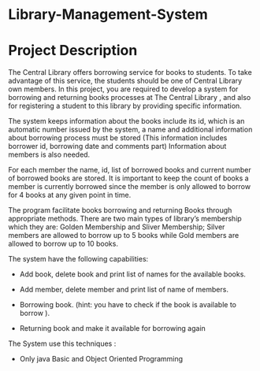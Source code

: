 # Library-Management-System

# Project Description
The Central Library offers borrowing service for books to students.
To take advantage of this service, the students should be one of Central Library own members. In this project, you are required to develop a system for borrowing and returning books processes at The Central Library , and also for registering a student to this library by providing specific information.

The system keeps information about the books include its id, which is an automatic number issued by the system, a name and additional information about borrowing process must be stored (This information includes borrower id, borrowing date and comments part)
Information about members is also needed.

For each member the name, id, list of borrowed books and current number of borrowed books are stored. 
It is important to keep the count of books a member is currently borrowed since the member is only allowed to borrow for 4 books at any given point in time. 

The program facilitate books borrowing and returning Books through appropriate methods. There are two main types of library’s membership which they are: Golden Membership and Sliver Membership; Silver members are allowed to borrow up to 5 books while Gold members are allowed to borrow up to 10 books.

The system have the following capabilities:

- Add book, delete book and print list of names for the available books.

- Add member, delete member and print list of name of members.

- Borrowing book. (hint: you have to check if the book is available to borrow ).

- Returning book and make it available for borrowing again

The System use this techniques :


- Only java Basic and Object Oriented Programming
